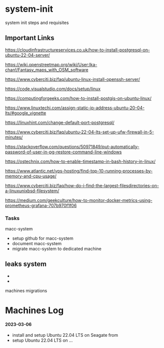 # system-init
system init steps and requisites


## Important Links

https://cloudinfrastructureservices.co.uk/how-to-install-postgresql-on-ubuntu-22-04-server/

https://wiki.openstreetmap.org/wiki/User:Ika-chan!/Fantasy_maps_with_OSM_software

https://www.cyberciti.biz/faq/ubuntu-linux-install-openssh-server/

https://code.visualstudio.com/docs/setup/linux

https://computingforgeeks.com/how-to-install-postgis-on-ubuntu-linux/

https://www.linuxtechi.com/assign-static-ip-address-ubuntu-20-04-lts/#google_vignette

https://linuxhint.com/change-default-port-postgresql/

https://www.cyberciti.biz/faq/ubuntu-22-04-lts-set-up-ufw-firewall-in-5-minutes/

https://stackoverflow.com/questions/50971849/put-automatically-password-of-user-in-pg-restore-command-line-windows



https://ostechnix.com/how-to-enable-timestamp-in-bash-history-in-linux/



https://www.atlantic.net/vps-hosting/find-top-10-running-processes-by-memory-and-cpu-usage/


https://www.cyberciti.biz/faq/how-do-i-find-the-largest-filesdirectories-on-a-linuxunixbsd-filesystem/


https://medium.com/geekculture/how-to-monitor-docker-metrics-using-prometheus-grafana-707b970f1f06



### Tasks

macc-system
- setup github for macc-system
- document macc-system
- migrate macc-system to dedicated machine


leaks system
- 
- 
- 


machines migrations



# Machines Log




####


####


#### 2023-03-06

- install and setup Ubuntu 22.04 LTS on Seagate from
- setup Ubuntu 22.04 LTS on ...

#### 